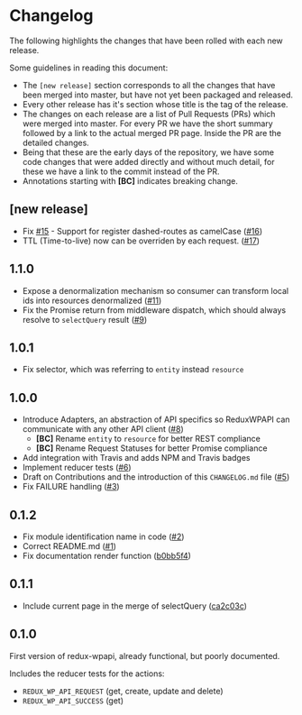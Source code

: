 # Changelog

The following highlights the changes that have been rolled with each new release.

Some guidelines in reading this document:

* The `[new release]` section corresponds to all the changes that have been merged into master, but have not yet been packaged and released.
* Every other release has it's section whose title is the tag of the release.
* The changes on each release are a list of Pull Requests (PRs) which were merged into master. For every PR we have the short summary followed by a link to the actual merged PR page. Inside the PR are the detailed changes.
* Being that these are the early days of the repository, we have some code changes that were added directly and without much detail, for these we have a link to the commit instead of the PR.
* Annotations starting with **[BC]** indicates breaking change.

## [new release]
* Fix [#15](https://github.com/log-oscon/redux-wpapi/issues/15) - Support for register dashed-routes as camelCase ([#16](https://github.com/log-oscon/redux-wpapi/pull/16))
* TTL (Time-to-live) now can be overriden by each request. ([#17](https://github.com/log-oscon/redux-wpapi/pull/17))

## 1.1.0

* Expose a denormalization mechanism so consumer can transform local ids into resources denormalized ([#11](https://github.com/log-oscon/redux-wpapi/pull/11))
* Fix the Promise return from middleware dispatch, which should always resolve to `selectQuery` result ([#9](https://github.com/log-oscon/redux-wpapi/pull/9))

## 1.0.1

* Fix selector, which was referring to `entity` instead `resource`

## 1.0.0

* Introduce Adapters, an abstraction of API specifics so ReduxWPAPI can communicate with any other API client ([#8](https://github.com/log-oscon/redux-wpapi/pull/8))
  * **[BC]** Rename `entity` to `resource` for better REST compliance
  * **[BC]** Rename Request Statuses for better Promise compliance
* Add integration with Travis and adds NPM and Travis badges
* Implement reducer tests ([#6](https://github.com/log-oscon/redux-wpapi/pull/6))
* Draft on Contributions and the introduction of this `CHANGELOG.md` file ([#5](https://github.com/log-oscon/redux-wpapi/pull/5))
* Fix FAILURE handling ([#3](https://github.com/log-oscon/redux-wpapi/pull/3))

## 0.1.2

* Fix module identification name in code ([#2](https://github.com/log-oscon/redux-wpapi/pull/2))
* Correct README.md ([#1](https://github.com/log-oscon/redux-wpapi/pull/1))
* Fix documentation render function ([b0bb5f4](https://github.com/log-oscon/redux-wpapi/commit/b0bb5f417d6943c981346cf74b912efa67a7c9b6))

## 0.1.1

* Include current page in the merge of selectQuery ([ca2c03c](https://github.com/log-oscon/redux-wpapi/commit/ca2c03cd4e337a58ef61e9e154223ff95acbd0de))

## 0.1.0

First version of redux-wpapi, already functional, but poorly documented.

Includes the reducer tests for the actions:

* `REDUX_WP_API_REQUEST` (get, create, update and delete)
* `REDUX_WP_API_SUCCESS` (get)
